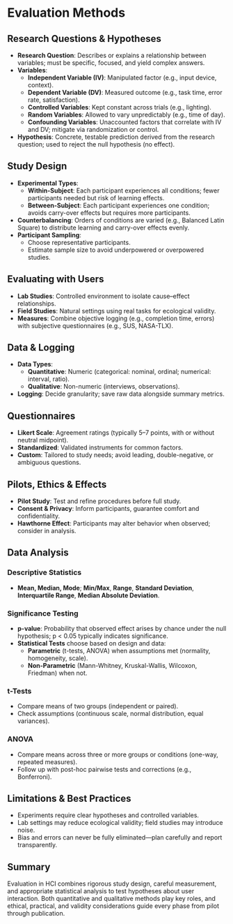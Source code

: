 # Evaluation Methods

## Research Questions & Hypotheses
- **Research Question**: Describes or explains a relationship between variables; must be specific, focused, and yield complex answers.  
- **Variables**:  
  - **Independent Variable (IV)**: Manipulated factor (e.g., input device, context).  
  - **Dependent Variable (DV)**: Measured outcome (e.g., task time, error rate, satisfaction).  
  - **Controlled Variables**: Kept constant across trials (e.g., lighting).  
  - **Random Variables**: Allowed to vary unpredictably (e.g., time of day).  
  - **Confounding Variables**: Unaccounted factors that correlate with IV and DV; mitigate via randomization or control.  
- **Hypothesis**: Concrete, testable prediction derived from the research question; used to reject the null hypothesis (no effect).

## Study Design
- **Experimental Types**:  
  - **Within-Subject**: Each participant experiences all conditions; fewer participants needed but risk of learning effects.  
  - **Between-Subject**: Each participant experiences one condition; avoids carry-over effects but requires more participants.  
- **Counterbalancing**: Orders of conditions are varied (e.g., Balanced Latin Square) to distribute learning and carry-over effects evenly.
- **Participant Sampling**:  
  - Choose representative participants.  
  - Estimate sample size to avoid underpowered or overpowered studies.

## Evaluating with Users
- **Lab Studies**: Controlled environment to isolate cause–effect relationships.  
- **Field Studies**: Natural settings using real tasks for ecological validity.  
- **Measures**: Combine objective logging (e.g., completion time, errors) with subjective questionnaires (e.g., SUS, NASA-TLX).

## Data & Logging
- **Data Types**:  
  - **Quantitative**: Numeric (categorical: nominal, ordinal; numerical: interval, ratio).  
  - **Qualitative**: Non-numeric (interviews, observations).  
- **Logging**: Decide granularity; save raw data alongside summary metrics.  

## Questionnaires
- **Likert Scale**: Agreement ratings (typically 5–7 points, with or without neutral midpoint).  
- **Standardized**: Validated instruments for common factors.  
- **Custom**: Tailored to study needs; avoid leading, double-negative, or ambiguous questions.

## Pilots, Ethics & Effects
- **Pilot Study**: Test and refine procedures before full study.  
- **Consent & Privacy**: Inform participants, guarantee comfort and confidentiality.  
- **Hawthorne Effect**: Participants may alter behavior when observed; consider in analysis.

## Data Analysis
### Descriptive Statistics
- **Mean, Median, Mode**; **Min/Max**, **Range**, **Standard Deviation**, **Interquartile Range**, **Median Absolute Deviation**.

### Significance Testing
- **p-value**: Probability that observed effect arises by chance under the null hypothesis; p < 0.05 typically indicates significance.
- **Statistical Tests** choose based on design and data:  
  - **Parametric** (t-tests, ANOVA) when assumptions met (normality, homogeneity, scale).  
  - **Non-Parametric** (Mann-Whitney, Kruskal-Wallis, Wilcoxon, Friedman) when not.

### t-Tests
- Compare means of two groups (independent or paired).  
- Check assumptions (continuous scale, normal distribution, equal variances).

### ANOVA
- Compare means across three or more groups or conditions (one-way, repeated measures).  
- Follow up with post-hoc pairwise tests and corrections (e.g., Bonferroni).

## Limitations & Best Practices
- Experiments require clear hypotheses and controlled variables.  
- Lab settings may reduce ecological validity; field studies may introduce noise.  
- Bias and errors can never be fully eliminated—plan carefully and report transparently.

## Summary
Evaluation in HCI combines rigorous study design, careful measurement, and appropriate statistical analysis to test hypotheses about user interaction. Both quantitative and qualitative methods play key roles, and ethical, practical, and validity considerations guide every phase from pilot through publication.  
